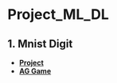 # Project_ML_DL
## 1. Mnist Digit
- **[Project](https://github.com/lvhuy2002/game-AI-web)** 
- **[AG Game](https://ag-gaming.herokuapp.com)**
